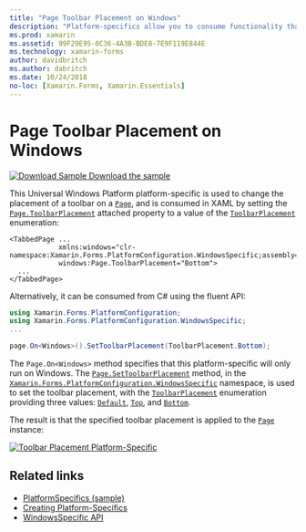 ```yaml
---
title: "Page Toolbar Placement on Windows"
description: "Platform-specifics allow you to consume functionality that's only available on a specific platform, without implementing custom renderers or effects. This article explains how to consume the Windows platform-specific that changes the placement of a toolbar on a Page."
ms.prod: xamarin
ms.assetid: 99F29E95-0C36-4A3B-BDE8-7E9F119E844E
ms.technology: xamarin-forms
author: davidbritch
ms.author: dabritch
ms.date: 10/24/2018
no-loc: [Xamarin.Forms, Xamarin.Essentials]
---
```


# Page Toolbar Placement on Windows

[![Download Sample](~/media/shared/download.png) Download the sample](/samples/xamarin/xamarin-forms-samples/userinterface-platformspecifics)

This Universal Windows Platform platform-specific is used to change the placement of a toolbar on a [`Page`](xref:Xamarin.Forms.Page), and is consumed in XAML by setting the [`Page.ToolbarPlacement`](xref:Xamarin.Forms.PlatformConfiguration.WindowsSpecific.Page.ToolbarPlacementProperty) attached property to a value of the [`ToolbarPlacement`](xref:Xamarin.Forms.PlatformConfiguration.WindowsSpecific.ToolbarPlacement) enumeration:

```xaml
<TabbedPage ...
            xmlns:windows="clr-namespace:Xamarin.Forms.PlatformConfiguration.WindowsSpecific;assembly=Xamarin.Forms.Core"
            windows:Page.ToolbarPlacement="Bottom">
  ...
</TabbedPage>
```

Alternatively, it can be consumed from C# using the fluent API:

```csharp
using Xamarin.Forms.PlatformConfiguration;
using Xamarin.Forms.PlatformConfiguration.WindowsSpecific;
...

page.On<Windows>().SetToolbarPlacement(ToolbarPlacement.Bottom);
```

The `Page.On<Windows>` method specifies that this platform-specific will only run on Windows. The [`Page.SetToolbarPlacement`](xref:Xamarin.Forms.PlatformConfiguration.WindowsSpecific.Page.SetToolbarPlacement(Xamarin.Forms.IPlatformElementConfiguration{Xamarin.Forms.PlatformConfiguration.Windows,Xamarin.Forms.Page},Xamarin.Forms.PlatformConfiguration.WindowsSpecific.ToolbarPlacement)) method, in the [`Xamarin.Forms.PlatformConfiguration.WindowsSpecific`](xref:Xamarin.Forms.PlatformConfiguration.WindowsSpecific) namespace, is used to set the toolbar placement, with the [`ToolbarPlacement`](xref:Xamarin.Forms.PlatformConfiguration.WindowsSpecific.ToolbarPlacement) enumeration providing three values: [`Default`](xref:Xamarin.Forms.PlatformConfiguration.WindowsSpecific.ToolbarPlacement.Default), [`Top`](xref:Xamarin.Forms.PlatformConfiguration.WindowsSpecific.ToolbarPlacement.Top), and [`Bottom`](xref:Xamarin.Forms.PlatformConfiguration.WindowsSpecific.ToolbarPlacement.Bottom).

The result is that the specified toolbar placement is applied to the [`Page`](xref:Xamarin.Forms.Page) instance:

[![Toolbar Placement Platform-Specific](page-toolbar-placement-images/toolbar-placement.png)](page-toolbar-placement-images/toolbar-placement-large.png#lightbox "Toolbar Placement Platform-Specific")

## Related links

- [PlatformSpecifics (sample)](/samples/xamarin/xamarin-forms-samples/userinterface-platformspecifics)
- [Creating Platform-Specifics](~/xamarin-forms/platform/platform-specifics/index.md#creating-platform-specifics)
- [WindowsSpecific API](xref:Xamarin.Forms.PlatformConfiguration.WindowsSpecific)
